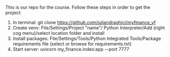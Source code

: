 This is our repo for the course.
Follow these steps in order to get the project:
1. In terminal: git clone https://github.com/iuliandraghici/myfinance_yf
2. Create venv: File/Settings/Project "name"/ Python Interpreter/Add (right cog menu)/select location folder and install
3. Install packages: File/Settings/Tools/Python Integrated Tools/Package requirements file (select or browse for requirements.txt)
4. Start server: uvicorn my_finance.index:app --port 7777